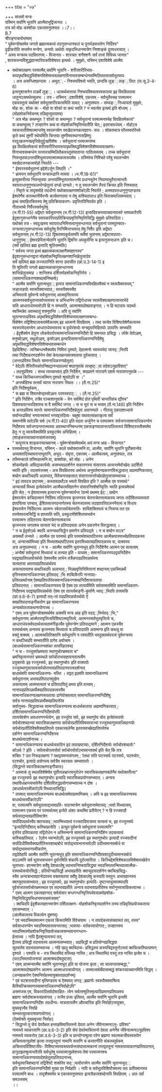 +++
title = "०७"

+++
सप्तमो मन्त्रः  
यस्मिन् सर्वाणि भूतानि आत्मैवाभूद्विजानतः ।  
तत्र को मोहः कश्शोकः एकत्वमनुपश्यतः ।।7।।  
B.7  
श्रीरङ्गाचार्यभाष्यम्  
" पूर्वमन्त्रोक्तमेव जगतो ब्रह्मात्मकत्वं तदनुसन्धानफलं च पुनर्भड्यन्तरेण निर्दिश्य"  
दृढीकरोति सप्तमेन मन्त्रेण, अनयोः अर्थयोः सकृदभिधानमात्रेण निश्शङ्कं दुरवधरत्वात् ।  
" अस्य मन्त्रस्य पदविवरणम् - विजानतः - शास्त्रतः शनैश्शनैः सर्वं तत्त्वं विविच्य जानतः"  
, शास्त्रजन्यविशुद्धज्ञानपरिपाकविशेषवत इत्यर्थः । मुमुक्षोः, यस्मिन् दशाविशेषे आत्मैव  
- यथोक्तलक्षणः परमात्मैव,सर्वाणि भूतानि - शरीरशरीरिभाव-  
रूपापृथक्सिद्धविशेषणविशेष्यभावलक्षणाविनाभावसम्बन्धेनसम्मिलिततयासर्वभूतरूपः  
। अत्र असन्धिश्छान्दसः । अभूत्् - निश्चयविषयो भवति, छन्दसि लुङ्् लङ्् लिटः (पा.सू.3-4-6)  
इत्यनुशासनेन लडर्थे लुङ्् । धात्वर्थसत्ताया निश्चयविषयत्वस्वरूपाया इह विवक्षिततया  
धातुनाऽयमर्थस्सुलभः । तत्र - तस्मिन््दशाविशेषे, एकत्वम् - सर्वभूतैस्सह परमात्मन  
एकवस्तुत्वं यथोक्तं सर्वभूतशरीरकत्वमिति यावत् । अनुपश्यतः - सम्यङ्् निध्यायतो मुमुक्षोः,  
मोहः कः, शोकः कः - मोहो वा शोको वा कथं भवति ? न भवत्येव इत्यर्थ इति बोध्यम् ।  
(मोहशोकनिर्वचनम् तन्निवृत्युपायश्च)  
" अत्र मोहः कथम्भूतः ? शोको वा कथम्भूतः ? सर्वभूतानां परमात्मनश्चेह विवक्षितमेकत्वं"  
वा कथम्भूतम् ? तज्ज्ञानेन कथं वा मोहशोकनिवृत्तिर्भवतीति चेत् ; इदमत्रावधेयम् - मोहोऽत्र  
स्वसजातीयेष्वात्मान्तरेषु स्वातन्त्र्येण स्वखेदजनकत्वज्ञान- रूपः । शोकश्चात्र परैस्स्वपरिभवे  
कृते कथं तूष्णीं स्थेयमिति चिन्तया तूष्णीमवस्थानासहिष्णुः  
परदुःखजननप्रवृत्तिहेतुर्दुःखविशेषः । सर्वभूतानां परमात्मनश्च  
इह विवक्षितमेकत्वं शरीरशरीरिभावरूपापृथक्सिद्धविशेषणविशेष्यभावलक्षणा-  
विनाभावसम्बन्धेन परस्परसम्मिलितैकवस्तुसंघातान्तः पातित्वरूपम् । तच्च सर्वभूतानां  
नियन्तृतयाऽन्तर्यामिभूतपरमात्मात्मकत्वरूपमेव । तस्मिंश्च निश्चिते परेषु स्वातन्त्र्येण  
स्वखेदजनकत्वमोहो निवर्तते ---  
" ईश्वरस्सर्वभूतानां हृद्देशेऽर्जुन तिष्ठति ।"  
" भ्रामयन् सर्वभूतानि यन्त्रारूढानि मायया ।।भ.गी.18-61)"  
इत्युक्तरीत्या नियन्तृतया अन्तर्यामिभूतपरमात्मनैव प्रधानभूतेन नियाम्यभूतैरात्मान्तरैः  
स्वापराधानुगुणफलभोगहेतुरयं दण्डो दाप्यते ; न तु स्वातन्त्र्येण तैरयं क्रियत इति निश्चयात्  
। निवृत्ते च तादृशमोहे तदधीनो यथोक्तलक्षणश्शोकोऽपि निवर्तते ; अस्मदपराधानुगुणदण्डस्य  
ईश्वरेणैव करस्थानीयैरन्यैः कार्यमाणतया न तेषु कश्चिदपराध इति चित्तसमाधिसम्भवात् ।  
इत्थं समाहितचित्तस्य तेषु प्रतिक्रियाकरण- प्रवृत्तिरपिनिवर्तत इति ।  
गीताभाष्ये निर्वैरस्सर्वभूतेषु  
(भ.गी.11-55) अद्वेष्टा सर्वभूतानाम् (भ.गी.12-13) इत्यादिवचनव्याख्यानावसरे भाष्यकारैरपि  
ईदृशानुसन्धानेनैव स्वापकारिपरप्रतिक्रियाप्रवृत्तिनिवृत्तिसिद्धिः मुमुक्षोः प्रतिपादिता।  
यथोक्तं तत्र - स्वदुःखस्य स्वापराधनिमित्तत्वानुसन्धानात् सर्वभूतानां परमपुरुषपर-  
तन्त्रत्वाऽनुसन्धानाच्च सर्वभूतेषु वैरनिमित्ताभावात् तेषु निर्वैरः इति अद्वेष्टा  
सर्वभूतानाम् (भ.गी.12-13) द्विषतामपकुर्वतामपि सर्वेषां भूतानाम् अद्वेष्टामदपरा-  
धानुगुणम्् ईश्वरप्रेरितान्येतानि भूतानि द्विषन्ति अपकुर्वन्ति च इत्यनुसन्दधानः इति च।  
(सर्वं खल्विदं ब्रह्म इत्यादि श्रुतिसम्मतिः)  
" सर्वस्य जगत इत्थं ब्रह्मात्मकत्वलक्षणैक्यज्ञानस्य"  
ईदृशानुसन्धानद्वारा मोहशोकनिवृत्तिलक्षणशान्तिहेतुत्वादेव  
सर्वं खल्विदं ब्रह्म तज्जलानिति शान्त उपासीत (छां.उ.3-14-1) इ  
ति श्रुतिरपि जगतो ब्रह्मात्मकत्वानुसन्धानस्य  
शान्तिहेतुत्वमाह । शान्तिश्च दर्शितमोहशोकनिवृत्तिरेव ।  
(सामानाधिकरण्यशब्दार्थनिष्कर्षः)  
" आत्मैव सर्वाणि भूतान्यभूत्् इत्यत्र सामानाधिकरण्यविवक्षितमैक्यं न स्वरूपैक्यरूपम्,"  
जडाजडयोः स्वरूपैक्याभवात् ; स्वरूपैक्यस्यैव  
अभिमतत्वे पूर्वमन्त्रे सर्वभूतानाम् आत्मवृत्तित्वस्य  
आत्मनस्सर्वभूतान्तर्व्याप्तत्वस्य च अभिधानेन तद्विरोधाच्च स्वरूपैक्यलक्षणात्यन्ताभेदे  
सति आधाराधेयभावोऽपि हि न सम्भवति, आत्माश्रयदोषप्रसङ्गात् । न हि घटादयः पदार्थाः  
स्वस्मिन्नेव अवस्थातुं शक्नुवन्ति । अपि तु सर्वाणि  
भूतान्यन्तःप्रविश्य अपृथक्सिद्धविशेषणविशेष्यभावलक्षणसम्बन्ध-  
विशेषेण तद्विशिष्टत्वरूपमेवैकत्वम् इह आत्मनो विवक्षितम् । तथा सत्येव विशिष्टवेषेणैकत्वस्य  
स्वरूपभेदसत्त्वेन आधाराधेयभावस्य च द्वयोरंशयोः मन्त्रद्वयाभिहितयोः उपपत्तिः सम्भवति  
। ईदृशैक्येन हेतुना लोकवेदयोस्सामानाधिकरण्यनिर्देशो हि समन्ततः प्रसिद्धः । लोके देवोऽहम्,  
मनुष्योऽहम्, स्थूलोऽहम्, कृशोऽहम् इत्यादिसामानाधिकरण्यनिर्देशेषु  
अपृथक्सिद्धविशेषणविशेष्यभावसम्बन्धेन  
देहविशिष्ट- त्वनिबन्धनमैक्यमेव निमित्तं दृश्यते, देहात्मनोः स्वरूपभेदं जानद््भिरपि  
तथा निर्देशकरणदर्शनेन तेषां केवलभ्रान्तवाक्यताया दुर्वचत्वात् ।  
(अन्तःप्रविश्य स्थितेः सामानाधिकरण्यहेतुता)  
" वेदेऽपि तैत्तिरीयकोपनिषद्यानन्दवल्ल्यां षष्ठानुवाके तत्सृष्ट््वा तदेवाऽनुप्राविशत्"  
। तदनुप्रविश्य । सच्च त्यच्चाभवत् इति निर्देशेन, षष्ठप्रश्ने नारायणे दशमे नारायणानुवाके ---  
" यच्च किञ्चिज्जगत्यस्मिन् दृश्यते श्रूयतेऽपि वा ।"  
" अन्तर्बहिश्च तत्सर्वं व्याप्य नारायणः स्थितः ।। (तै.ना.25)"  
इति निर्देशपूर्वकम् ,  
" स ब्रह्म स शिवस्सेन्द्रस्सोऽक्षरः परमस्वराट्् । (तै.ना.25)"  
" इति निर्देशेन, तत्रैव पञ्चाशानुवाके - येन सर्वमिदं प्रोतं पृथिवी चान्तरिक्षंच द्यौश्च"  
दिशश्चावान्तरदिशाश्च स वै सर्वमिदं जगत् । स च भूतं स च भव्यम् (तै.ना.146) इति निर्देशेन  
च अन्तःप्रविश्य व्याप्तेः सामानाधिकरण्यनिर्देशहेतुता अवागम्यते । गीतासु एकादशाध्याये  
सर्वान्तःप्रविष्टं भगवत्स्वरूपं भगवद्दत्तदिव्य- चक्षुषा यथावत्साक्षात्कृत्य सर्वं  
समाप्नोषि ततोऽसि सर्वः (भ.गी.11-40) इति वदता अर्जुनेन च परमात्मनः सर्वजगत्सामानाधिकरण्येन  
निर्देशस्य सर्वजगदन्तरात्मतया अवस्थाननिबन्धनम् एकसङ्गघातान्तःपातित्वरूपं विशिष्टवस्त्वैक्यमेव  
हेतुः न तु स्वरूपैक्यमिति प्रस्फुटमेव अभिहितम् ।  
(शाङ्करव्याख्यानासामंजस्यम्)  
" यत्पुनरत्र शाङ्करव्याख्यानम् - पूर्वमन्त्रोक्तमेवार्थम् अयं मन्त्र आह - विजानतः"  
- परमार्थवस्तु विजानतः, यस्मिन् - काले यथोक्तात्मनि वा, आत्मैव, सर्वाणि भूतानि पूर्वोक्तान्येव  
अव्यक्तादिस्थावरान्तभूतानि, अभूत् - संवृत्तः, एकत्वम् - आत्मैकत्वम्, अनुपश्यतः, तत्र  
- तस्मिन्काले तस्मिन्नात्मनि वा, कश्शोकः, को मोहः । अनेन  
शोकमोहयोः अविद्याकार्ययोः असम्भवप्रदर्शनेन सकारणस्य संसारस्य अत्यन्तमेवोच्छेदः प्रदर्शितो  
भवति इति ; तदसमंजसम् - अत्र विवक्षितस्य अर्थस्य अनुवर्तमानप्रकरणविरूद्धत्वात् अप्रामाणिकत्वात्,  
शब्देन कथञ्चिदपि अलाभात्, विवेचनासहत्वात् संसारात्यन्तोच्छेदहेतुत्वासम्भवाच्च ।  
" इदं तावदत्र प्रष्टव्यम् ; कस्तावदर्थोऽत्र भवतो विवक्षित इति ? आत्मैक एव परमार्थः"  
अन्यत्सर्वं मिथ्या इत्येवंरूपेण आत्मैकत्वविज्ञानेन संसारनिश्शेषनिवृत्तिः भवति इत्ययमेवार्थ  
इति चेत् ; न ईशावास्यम् इत्यारभ्य पूर्वमन्त्रपर्यन्त 1ग्रन्थे प्रथमम् ईट्् छब्देन  
ईश्वरत्वेन कंचिदात्मानं निर्दिश्य तदितरस्य कृत्स्नस्य चेतनाचेतनात्मकस्य जगतः तदीशितव्यरूपतां  
ज्ञापयित्वा पश्चात्, ईशितव्यजगदन्तर्गतस्य चेतनजातस्य तदाज्ञापरिपालननैयत्यं च विधाय  
ईश्वरत्वेन निर्दिष्टस्य आत्मनः स्वेतरसर्वचेतनाति- शायिशक्तिमत्वं च निरूप्य तत एव  
तस्येश्वरत्वसिद्धिं च ज्ञापयति सति, प्रस्फुटमीशेशितव्यभावेन  
परमात्मनः तदितरस्य चेतनाचेतनात्मकस्य  
कृत्स्नस्य जगतश्च सत्यतां भेदं च प्रतिपादयता अनेन प्रकरणेन विरुद्धत्वात् ।  
" न च ईदृशोऽर्थः क्वापि अनन्यथासिद्धेन प्रमाणेन प्रतिपद्यते । न च शब्देन वाऽत्र"  
अयमर्थो लभ्यते । आत्मैक एव परमार्थः इति परमार्थशब्दघटितस्य आत्मैकपारमार्थ्यप्रतिपादकस्य  
वा, अन्यत्सर्वमिथ्या इति मिथ्याशब्दघटितस्य इतरमिथ्यात्वप्रतिपादकस्य वा, वाक्यस्य  
अत्र अनुपलम्भात् । न च - आत्मैव सर्वाणि भूतान्यभूत् इति निर्देशेनैव आत्मन एव सत्यत्वम्  
; अन्येषां सर्वभूतानां मिथ्यात्वं च लभ्यत इति - वाच्यम् ; समानाधिकरणपदद्वयनिर्देशेन  
पदद्वयप्रतिपन्नयोरर्थयोः ऐक्यस्यैव लाभेन तत्रैकपदप्रतिपन्नार्थस्य  
सत्यताया अपरपदप्रतिपन्नार्थस्य  
असत्यतायाश्च कथञ्चिदपि अलाभात् ; भिन्नप्रवृत्तिनिमित्तानां शब्दानाम् एकस्मिन्नर्थे  
वृत्तिस्सामानाधिकरण्यम् इतिवदद््भिः शाब्दिकैरपि नानापद-  
प्रतिपन्नार्थानाम् ऐक्यप्रतिपत्तेरेवसमानाधिकरणशब्दनिर्देशायत्ततायाः  
प्रतिपादनात् । सामानाधिकरण्यस्य हि ऐक्य एव तात्पर्यमिति सर्वसम्मतमिति समानाधिकरण-  
निर्देशस्य पदद्वयप्रतिपन्नार्थयोः ऐक्य एव तात्पर्यमङ्गी-कुर्वाणैः भवद््भिरपि तत्त्वमसि  
(छां.उ.6-8-7) इत्यादौ तत्-त्वं पदप्रतिपन्नयोरर्थयोः ऐ  
क्यप्रतिपादनाङ्गीकारेण इह सामानाधिकरण्यस्य  
अन्यार्थपरताकथनायोगाच्च ।  
" एवम् अत्र पूर्वमन्त्रोक्तमर्थमेव अयमपि मन्त्र आह इति वदद््भिर्भवद््भिः,"  
सर्वभूतानाम् आत्मेतरावृत्तित्वविशिष्टात्मवृत्तित्वे, आत्मनस्सर्वभूतवृत्तित्वे च,  
आधाराधेयसर्वपदार्थसत्यतामंगीकृत्यैव पूर्वमन्त्रेण प्रतिपाद्यमाने ; आत्मन एकस्यैव  
परमार्थत्वम् अन्यस्य कृत्स्नस्य मिथ्यात्वं च प्रतिपादयति अयम्मन्त्र इति कथन्नु वा  
वक्तुं शक्यम् । आत्मव्यतिरिक्तानि सर्वभूतानि न पश्यतीति भवदुक्तार्थपरत्वं पूर्वमन्त्रस्य  
न कथञ्चिदपि सम्भवतीति प्रागेव अवोचाम ।  
(बाधार्थसामानाधिकरण्यशंका तत्परिहारश्च)  
" न च - रज्जुसर्पभ्रमवता स्थाणुचोरभ्रमवता च"  
भ्रमनिवृत्यनन्तरं भ्रमस्थले सर्पचोराभावज्ञापनतात्पर्येण  
प्रयुक्तयोः इह रज्जुस्सर्पः, इह स्थाणुश्चोरः इति वाक्ययोः  
रज्जुस्थाणुसत्यत्वसर्पचोराभावप्रतिपादनपरत्वदर्शनात्  
बाधार्थमपि सामानाधिकरण्य- मस्ति । तद्वत् इदमपि सामानाधिकरण्यं  
सर्वभूतानाम् अभावप्रतिपादनमुखेन  
असत्यताम् आत्मसत्यतां च प्रतिपादयितुं क्षमत इति वाच्यम् ;  
नानापदप्रतिपन्नार्थैक्यप्रतिपादकत्वस्यैव  
सामानाधिकरण्यलक्षणरूपतायाः प्रागेवोक्तत्वात् सामानाधिकरण्यनिर्देशेषु  
सर्वत्र नानापदप्रतिपन्नार्थैक्यप्रतिपत्तेरेव  
सर्वानुभव- सिद्धत्वाच्च सामानाधिकरण्यस्य बाधार्थकताया अप्रामाणिकत्वात् ;  
दर्शितसामानाधिकरण्यनिर्देशयोरपि  
तात्पर्यवशेन अवधारणगर्भत्वेन, इह रज्जुरेव सर्पः, इह स्थाणुरेव चोरः इत्येवंरूपयोः  
सर्पचोरशब्दाभ्यां स्वारसिकलक्षणया सर्पचोरप्रतीतिविषयपराभ्यां रज्जुस्थाणुरूपाधिष्ठानयोः  
सर्पचोरप्रतीतिविषयैक्यप्रतिपत्तेः एवकारबलेनैव इतरव्यवच्छेदप्रतिपत्तेश्च  
दर्शनेन सामानाधिकरण्यनिर्देशस्य  
बाधार्थत्वादर्शनाच्च ।  
" सामानाधिकरण्यस्य बाधार्थत्ववादिन इदं तावत्प्रष्टव्याः, दर्शितनिर्देशयोः सर्पचोरशब्दयोः"  
कोऽर्थः ? इति । सर्पत्वचोरत्वयोर्वा सर्पचोरयोर्वाऽभाववन्तावर्थ इति चेत् किं तत्र  
शक्तिः ? उत निरूढलक्षणा ? पक्षद्वयमप्यसंगतम् ; 1तथा सति घटस्सर्पः पटस्सर्पः, घटश्चोरः,  
पटश्चोर, इत्यादेः प्रयोगस्य सर्वत्रैव स्वरसतः सम्भवापत्तेः ।  
(सिद्धान्ते स्वारसिकलक्षणाङ्गीकारः)  
" अस्माकं तु स्थलविशेषेष्वेव पूर्वोत्पन्नभ्रान्त्यनुरोधेन स्वारसिकलक्षणाबलेनैव यथोक्तरीत्या"  
इह रज्जुस्सर्पः इह स्थाणुश्चोरः इत्यादि स्वारसिकप्रयोगसम्भवात् । अन्यत्र  
तथाविधभ्रान्त्यभावेनैव दर्शितविरुद्धप्रयोगासम्भवाच्च न दोषः ।  
(बाधार्थत्वस्वीकारेऽपि मिथ्यात्वासिद्धिः)  
" तस्मात् सामानाधिकरण्यस्य बाधार्थत्वमेवाप्रामाणिकम् । अपि च इह सामानाधिकरण्यस्य बाधार्थत्वस्वीकारेऽपि"  
वा, परमात्मनि सर्वभूतत्वाद्यभावप्रति- पादनमात्रेण सर्वभूतानामेवासद््भावो मिथ्यात्वम्,  
परमात्मन एकस्य परं परमार्थत्वम् इत्येते अंशाः कथमिव प्रतीयेरन् ? न हि रज्जवादौ सर्पत्वाद्यभावप्रतीतिमात्रेण  
सर्पादिपदार्थस्यैव क्वाप्यसद््भावम्मिथ्यात्वं रज्जवादिमात्रस्य सत्यत्वं च, इह रज्जुस्सर्पः  
"इत्यादिनिर्देशात् कश्चित्प्रत्येति । प्रत्युत पूर्वमन्त्रे सर्वभूतानां परमात्मनि"  
वृत्तेरेव प्रतिपन्नतया तद्विरोधेन न अस्मिन्मन्त्रे सामानाधिकरण्यनिर्देशेन तदसत्यत्वं  
कश्चित्प्रतियात् । 1एतेन भवन्मतेऽपि, इह रज्जुस्सर्पः इह स्थाणुश्चोरः इत्यादौ रज्जवादीनां  
सर्पादिधीविषयैक्यप्रतीतिरूपशाब्दबोधे सर्पाद्यभावभानाभावेऽपि उदीच्यमानसबोधे वा सर्पाद्यभावभानस्वीकारेण,  
तद्वदेवेहापि आत्मैव सर्वाणि भूतान्यभूत् इति सामानाधिकरण्यनिर्देशवशादुदीच्यमानसबोधे  
वाऽऽत्मनि सर्व भूताभावभावनं दुर्वारमिति शंकापि दूरोत्सारिता । किञ्चिद्देशविशेषकालविशेषावच्छेदेन  
भूताभाव- ज्ञानमात्रेण सर्वेषु देशकालेषु तदभावनिश्चयासिद्ध्या भवदभिमततन्मिथ्यात्वात्मैक-  
परमार्थत्वयोरसिद्धेः ; प्रतियोग्यप्रसिद्धौ अभावप्रतीतेः क्वाप्युदयादर्शनेन क्वचित्प्रसिद्ध-  
स्यैव अन्यत्राभावज्ञानोदयस्य वक्तव्यतया सर्वेषु देशकालेषु कस्यापि वस्तुनः अभावज्ञानस्य  
क्वाप्युदयासम्भवात् ; इह रज्जुस्सर्पः, इह स्थाणुश्चोरः इत्यादि- दृष्टान्तभूतवाक्यादपि  
पूर्वसंजातसर्पचोरभ्रमस्थल एव तदभावप्रतीतेः अन्यत्र तदभावाप्रतीतेश्च सर्वानुभवसाक्षिकत्वाच्च ।  
" एवम् आत्मन एकत्वज्ञानात् सर्वसंसार बन्धगन्धनिवृत्तिपर्यवसन्नमोहशोक- निवृत्तिसिद्ध्यभिधानमप्यसमंजसम्"  
। क्वचिदपि ईदृशैकत्वज्ञानमात्रेण दर्शितलक्षण- मोहशोकनिवृत्त्यदर्शनेन तस्य तन्निवृत्तिप्रयोजकताया एवासम्भवात् ।  
(आत्मैकत्वस्य विकल्पेन दूषणम्)  
" एवं भवदभिमतमात्मन एकत्वं किंरूपमिति विवेचयामः । न तावदेकत्वसंख्यारूपं तत्, तस्य"  
सर्वसाधारण्येन भवदभिमतवस्त्वन्तरसद््भावव्या- वर्तकत्वायोगात् ; तज्ज्ञानस्य भवदभिमतमोहशोकनिवृत्तिप्रयोजकत्वसम्भावनागन्धान-  
र्हत्वाच्च । नापि द्वैतशून्यत्वरूपं तत्,  
द्वैतस्य प्रसिद्धौ तदभावस्य आत्मन्यसम्भवात् ; अप्रसिद्धौ च प्रतियोग्यप्रसिद्ध्या  
सुतरामेव तदभावसम्भवाच्च । नहि खलु क्वचिदप्य- प्रसिद्धस्य कस्यचिद्वस्तुनोऽभावं क्वचित्कश्चित्पश्यन्  
दृश्यते । पश्यति च - तत्र स्थितमिदं वस्त्विह नास्ति ; अत्र स्थितमिदं वस्तु तत्र नास्ति इत्येव च ।  
(पराऽभिमतयोजनायां आत्माश्रयदोषदुष्टता)  
" एवम् आत्मन्यात्मैव सर्वाणि भूतान्यभूत् इति या योजना कृता ; सा चात्यन्तासम्बद्धा,"  
आत्माश्रयदोषप्रसंगेन आत्मनः आत्माधारत्वायोगात् । तस्मात्सर्वर्थैवासम्बद्धं शांकरव्याख्यानमिति सिद्धम् ।  
(अन्यप्रकारेण ऐक्यनिर्वाहस्यायुक्तताप्रदर्शनम्)  
" एवं घटशरावादीनां मृत्पिण्डस्य च ऐक्यवत् जगद््ब्रह्मणोः स्वरूपैक्यमाश्रित्य कैश्चित्क्रियमाणस्सामानाधिकरण्यनिर्वाहोऽपि"  
असमंजस एव, विकारादिसर्वदोषरहित- त्वेन सर्वतश्श्रुतिस्मृत्यादिप्रमाणप्रतिपन्नस्य  
ब्रह्मणः सर्वदोषाकरत्वप्रसंगात् । राजैव प्रजाः इतिवत्, आत्मैव सर्वाणि भूतानि इत्यपि  
सामानाधिकरण्यनिर्देशः तदधीन्य- मात्रतात्पर्येण औपचारिक इति निर्वाहोऽप्ययुक्तः,  
मुख्यवृत्त्यैव निर्वाहे  
सम्भवत्युपचाराश्रयणायोगात् ।  
(ऐक्योक्तेः मुख्यवृत्त्या निर्वाहः)  
" सिद्धान्ते तु सेयं देवतैक्षत हन्ताहमिमास्तिस्नो देवता अनेन जीवेनात्मनाऽनु- प्रविश्य"  
नामरूपे व्याकरवाणि (छा.उ.6-3-2) इति सेयं देवतेमास्तिस्नो देवता अनेनैव जीवेनात्मनाऽनुप्रविश्य  
नामरूपे व्याकरोत् (छा.उ.6-3-3) इति च छान्दोग्यश्रुत्या परेण ब्रह्मणा स्वात्मकजीवस्वरूपेण  
अचित्तत्वानुप्रवेशं कृत्वा तत्तद्वस्तूनां नामानि रूपाणि च करवाणीति संकल्पपूर्वकम्  
अचित्तत्वविशिष्टजीव- विशिष्टस्वस्वरूपपर्यन्तसंघातात्मकानां तत्तद्वस्तूनां नामरूपव्याकरणप्रतिपादनात्,  
प्रागुदाहृतश्रुत्यन्तरैरपि सर्वभूतेषु परमात्मानुप्रवेशस्य तेषां परमात्मनश्च सामानाधिकरण्यव्यपदेशहेतुताप्रतिपादनाच्च,  
सर्वभूतवाचिशब्दानां तद्विशिष्टे शक्तेरेव सद््भावोपगमेन आत्मैव सर्वाणि भूतान्यभूत््  
इति सामानाधिकरण्यनिर्देशो मुख्य एव निर्वहति । नापि च सर्वभूतविशिष्टैक्यस्य ततः प्रतीयमानस्य  
परमात्मनि बाधः । तादृशैक्यमेव च एकत्वमनुपश्यतः इत्यत्रैकत्वशब्देनापि विवक्षितम् । अतः सर्वं समञ्जसम्  
।।